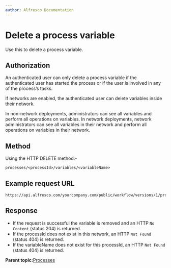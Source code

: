 ```yaml
---
author: Alfresco Documentation
---
```


# Delete a process variable

Use this to delete a process variable.

## Authorization

An authenticated user can only delete a process variable if the authenticated user has started the process or if the user is involved in any of the process’s tasks.

If networks are enabled, the authenticated user can delete variables inside their network.

In non-network deployments, administrators can see all variables and perform all operations on variables. In network deployments, network administrators can see all variables in their network and perform all operations on variables in their network.

## Method

Using the HTTP DELETE method:-

```
processes/<processId>/variables/<variableName>
```

## Example request URL

```
https://api.alfresco.com/yourcompany.com/public/workflow/versions/1/processes/2/variables/bpm:priority
```

## Response

-   If the request is successful the variable is removed and an HTTP `No Content` \(status 204\) is returned.
-   If the processId does not exist in this network, an HTTP `Not Found` \(status 404\) is returned.
-   If the variableName does not exist for this processId, an HTTP `Not Found` \(status 404\) is returned.

**Parent topic:**[Processes](../../../pra/1/concepts/act-processes.md)

